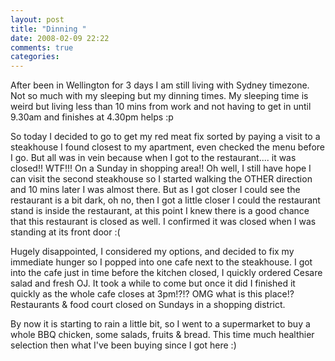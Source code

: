 ```yaml
---
layout: post
title: "Dinning "
date: 2008-02-09 22:22
comments: true
categories: 
---
```


<p>After been in Wellington for 3 days I am still living with Sydney timezone. Not so much with my sleeping but my dinning times. My sleeping time is weird but living less than 10 mins from work and not having to get in until 9.30am and finishes at 4.30pm helps :p</p>

<p>So today I decided to go to get my red meat fix sorted by paying a visit to a steakhouse I found closest to my apartment, even checked the menu before I go. But all was in vein because when I got to the restaurant.... it was closed!! WTF!!! On a Sunday in shopping area!! Oh well, I still have hope I can visit the second steakhouse so I started walking the OTHER direction and 10 mins later I was almost there. But as I got closer I could see the restaurant is a bit dark, oh no, then I got a little closer I could the restaurant stand is inside the restaurant, at this point I knew there is a good chance that this restaurant is closed as well. I confirmed it was closed when I was standing at its front door :(</p>

<p>Hugely disappointed, I considered my options, and decided to fix my immediate hunger so I popped into one cafe next to the steakhouse. I got into the cafe just in time before the kitchen closed, I quickly ordered Cesare salad and fresh OJ. It took a while to come but once it did I finished it quickly as the whole cafe closes at 3pm!?!? OMG what is this place!? Restaurants &amp; food court closed on Sundays in a shopping district.</p>

<p>By now it is starting to rain a little bit, so I went to a supermarket to buy a whole BBQ chicken, some salads, fruits &amp; bread. This time much healthier selection then what I've been buying since I got here :)</p>
